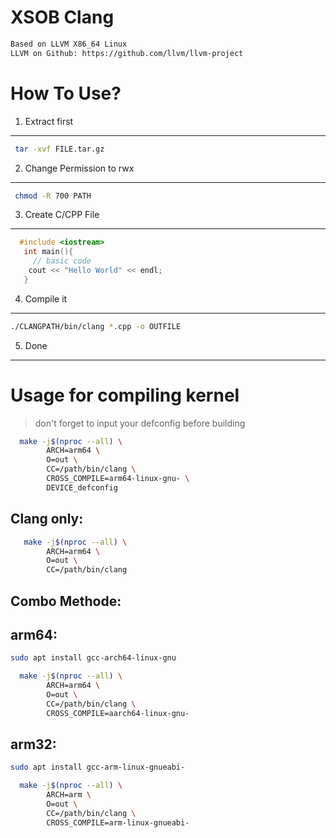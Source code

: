XSOB Clang 
=============

```txt
Based on LLVM X86_64 Linux
LLVM on Github: https://github.com/llvm/llvm-project
```
# How To Use?

1. Extract first
------------
```bash
 tar -xvf FILE.tar.gz
```

2. Change Permission to rwx
-------------
```bash
 chmod -R 700 PATH
```

3. Create C/CPP File
-------------
```cpp
  #include <iostream>
   int main(){
     // basic code 
    cout << "Hello World" << endl;
   }
```

4. Compile it
----------------
```bash
./CLANGPATH/bin/clang *.cpp -o OUTFILE
```

5. Done
--------


# Usage for compiling kernel

> don't forget to input your defconfig before building
```bash
  make -j$(nproc --all) \
        ARCH=arm64 \
        O=out \
        CC=/path/bin/clang \
        CROSS_COMPILE=arm64-linux-gnu- \
        DEVICE_defconfig
```

Clang only:
-------------

```bash
   make -j$(nproc --all) \
        ARCH=arm64 \
        O=out \
        CC=/path/bin/clang
```

Combo Methode:
--------------

arm64:
------
```bash
sudo apt install gcc-arch64-linux-gnu
```
```bash
  make -j$(nproc --all) \
        ARCH=arm64 \
        O=out \
        CC=/path/bin/clang \
        CROSS_COMPILE=aarch64-linux-gnu-
```

arm32:
------
```bash
sudo apt install gcc-arm-linux-gnueabi-
```
```bash
  make -j$(nproc --all) \
        ARCH=arm \
        O=out \
        CC=/path/bin/clang \
        CROSS_COMPILE=arm-linux-gnueabi-
```

